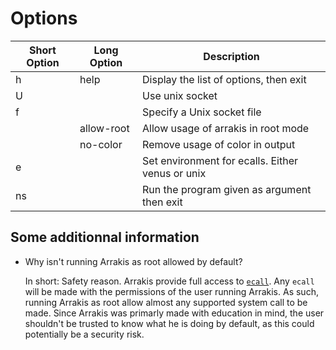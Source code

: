# Options

| Short Option | Long Option | Description                                     |
|--------------|-------------|-------------------------------------------------|
| h            | help        | Display the list of options, then exit          |
| U            |             | Use unix socket                                 |
| f            |             | Specify a Unix socket file                      |
|              | allow-root  | Allow usage of arrakis in root mode             |
|              | no-color    | Remove usage of color in output                 |
| e            |             | Set environment for ecalls. Either venus or unix|
| ns           |             | Run the program given as argument then exit     |

## Some additionnal information

* Why isn't running Arrakis as root allowed by default?

  In short: Safety reason.
  Arrakis provide full access to [`ecall`](./ecall.md).
  Any `ecall` will be made with the permissions of the user running Arrakis.
  As such, running Arrakis as root allow almost any supported system call to be
  made.
  Since Arrakis was primarly made with education in mind, the user shouldn't be
  trusted to know what he is doing by default, as this could potentially be a
  security risk.

